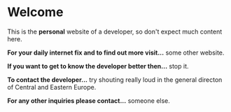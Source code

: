 # Welcome

This is the **personal** website of a developer, so don't expect much content here.

**For your daily internet fix and to find out more visit...** some other website.

**If you want to get to know the developer better then...** stop it.

**To contact the developer...** try shouting really loud in the general directon of Central and Eastern Europe.

**For any other inquiries please contact...** someone else.
